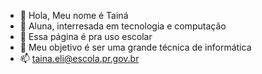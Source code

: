 - 👋 Hola, Meu nome é Tainá
- 👀 Aluna, interresada em tecnologia e computação
- 🌱 Essa página é pra uso escolar
- 💞️ Meu objetivo é ser uma grande técnica de informática
- 📫 taina.eli@escola.pr.gov.br

<!---
NoiadaTaii/NoiadaTaii is a ✨ special ✨ repository because its `README.md` (this file) appears on your GitHub profile.
You can click the Preview link to take a look at your changes.
--->
